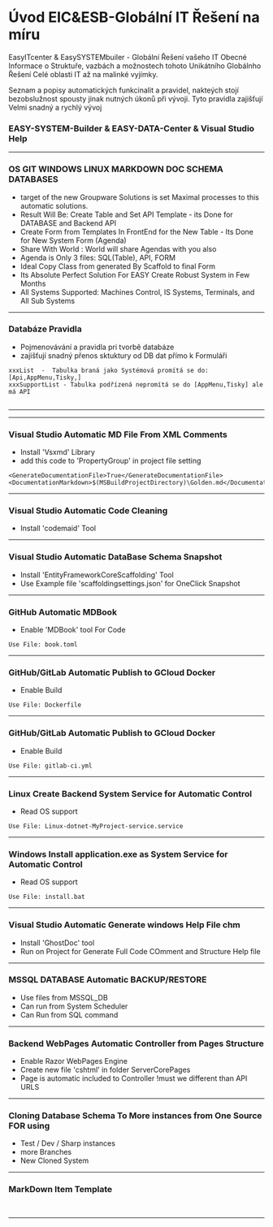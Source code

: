 ﻿# Úvod   EIC&ESB-Globální IT Řešení na míru  

EasyITcenter & EasySYSTEMbuiler - Globální Řešení vašeho IT
Obecné Informace o Struktuře, vazbách a možnostech tohoto Unikátního Globálnho Řešení
Celé oblasti IT až na malinké vyjímky.

Seznam a popisy automatických funkcinalit a pravidel, nakteých stojí bezobslužnost spousty
jinak nutných úkonů při vývoji. Tyto pravidla zajišťují Velmi snadný a rychlý vývoj

    
### EASY-SYSTEM-Builder & EASY-DATA-Center & Visual Studio Help    
    
    
    
    
---    
    
### OS GIT WINDOWS LINUX MARKDOWN DOC SCHEMA DATABASES    
* target of the new Groupware Solutions is set Maximal processes to this automatic solutions.    
* Result Will Be: Create Table and Set API Template - its Done for DATABASE and Backend API    
* Create Form from Templates In FrontEnd for the New Table - Its Done for New System Form (Agenda)    
* Share With World : World will share Agendas with you also    
* Agenda is Only 3 files: SQL(Table), API, FORM    
* Ideal Copy Class from generated By Scaffold to final Form    
* Its Absolute Perfect Solution For EASY Create Robust System in Few Months    
* All Systems Supported: Machines Control, IS Systems, Terminals, and All Sub Systems    
    
    
    
---    
### Databáze Pravidla    
* Pojmenovávání a pravidla pri tvorbě databáze    
* zajišťují snadný přenos sktuktury od DB dat přímo k Formuláři    
```    
xxxList  -  Tabulka braná jako Systémová promítá se do:[Api,AppMenu,Tisky,]    
xxxSupportList - Tabulka podřízená nepromítá se do [AppMenu,Tisky] ale má API    
    
```    
---    
    
    
    
---    
### Visual Studio Automatic MD File From XML Comments    
* Install 'Vsxmd' Library    
* add this code to 'PropertyGroup' in project file setting    
```    
<GenerateDocumentationFile>True</GenerateDocumentationFile>    
<DocumentationMarkdown>$(MSBuildProjectDirectory)\Golden.md</DocumentationMarkdown>    
```    
---    
    
### Visual Studio Automatic Code Cleaning    
* Install 'codemaid' Tool    
---    
    
### Visual Studio Automatic DataBase Schema Snapshot    
* Install 'EntityFrameworkCoreScaffolding' Tool    
* Use Example file 'scaffoldingsettings.json' for OneClick Snapshot    
---    
    
### GitHub Automatic MDBook    
* Enable 'MDBook' tool For Code    
```    
Use File: book.toml    
```    
---    
    
### GitHub/GitLab Automatic Publish to GCloud Docker    
* Enable Build    
```    
Use File: Dockerfile    
```    
---    
    
### GitHub/GitLab Automatic Publish to GCloud Docker    
* Enable Build    
```    
Use File: gitlab-ci.yml    
```    
---    
    
### Linux Create Backend System Service for Automatic Control    
* Read OS support    
```    
Use File: Linux-dotnet-MyProject-service.service    
```    
---    
    
### Windows Install application.exe as System Service for Automatic Control    
* Read OS support    
```    
Use File: install.bat    
```    
---    
    
### Visual Studio Automatic Generate windows Help File chm    
* Install 'GhostDoc' tool    
* Run on Project for Generate Full Code COmment and Structure Help file    
---    
    
### MSSQL DATABASE Automatic BACKUP/RESTORE    
* Use files from MSSQL_DB    
* Can run from System Scheduler    
* Can Run from SQL command    
---    
    
### Backend WebPages Automatic Controller from Pages Structure    
* Enable Razor WebPages Engine    
* Create new file 'cshtml' in folder ServerCorePages    
* Page is automatic included to Controller !must we different than API URLS    
---    
    
    
### Cloning Database Schema To More instances from One Source FOR using    
* Test / Dev / Sharp instances    
* more Branches    
* New Cloned System    
---    
    
### MarkDown Item Template    
```cs    
    
```    
    
---    
    
    